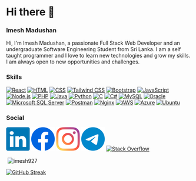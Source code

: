 # Hi there 👋

### Imesh Madushan

Hi, I'm Imesh Madushan, a passionate Full Stack Web Developer and an undergraduate Software Engineering Student from Sri Lanka. I am a self taught programmer and I love to learn new technologies and grow my skills. I am always open to new opportunities and challenges.

### Skills

[![React](https://skillicons.dev/icons?i=react&theme=light)](https://reactjs.org/)
[![HTML](https://skillicons.dev/icons?i=html&theme=light)](https://developer.mozilla.org/en-US/docs/Web/HTML)
[![CSS](https://skillicons.dev/icons?i=css&theme=light)](https://developer.mozilla.org/en-US/docs/Web/CSS)
[![Tailwind CSS](https://skillicons.dev/icons?i=tailwind&theme=light)](https://tailwindcss.com/)
[![Bootstrap](https://skillicons.dev/icons?i=bootstrap&theme=light)](https://getbootstrap.com/)
[![JavaScript](https://skillicons.dev/icons?i=javascript&theme=light)](https://developer.mozilla.org/en-US/docs/Web/JavaScript)
[![Node.js](https://skillicons.dev/icons?i=nodejs&theme=light)](https://nodejs.org/)
[![PHP](https://skillicons.dev/icons?i=php&theme=light)](https://www.php.net/)
[![Java](https://skillicons.dev/icons?i=java&theme=light)](https://www.java.com/)
[![Python](https://skillicons.dev/icons?i=py&theme=light)](https://www.python.org/)
[![C](https://skillicons.dev/icons?i=c&theme=light)](https://en.cppreference.com/w/)
[![C#](https://skillicons.dev/icons?i=cs&theme=light)](https://learn.microsoft.com/en-us/dotnet/csharp/)
[![MySQL](https://skillicons.dev/icons?i=mysql&theme=light)](https://www.mysql.com/)
[![Oracle](https://img.icons8.com/?size=100&id=39913&format=png)](https://www.oracle.com/)
[![Microsoft SQL Server](https://github.com/marwin1991/profile-technology-icons/assets/19180175/3b371807-db7c-45b4-8720-c0cfc901680a)](https://www.microsoft.com/en-us/sql-server)
[![Postman](https://skillicons.dev/icons?i=postman&theme=light)](https://www.postman.com/)
[![Nginx](https://skillicons.dev/icons?i=nginx&theme=light)](https://www.nginx.com/)
[![AWS](https://skillicons.dev/icons?i=aws&theme=light)](https://aws.amazon.com/)
[![Azure](https://skillicons.dev/icons?i=azure&theme=light)](https://azure.microsoft.com/)
[![Ubuntu](https://skillicons.dev/icons?i=ubuntu&theme=light)](https://ubuntu.com/)

### Social

[![LinkedIn](https://raw.githubusercontent.com/CLorant/readme-social-icons/master/large/colored/linkedin.svg)](https://linkedin.com/in/imesh-madushan)
[![Facebook](https://raw.githubusercontent.com/CLorant/readme-social-icons/master/large/colored/facebook.svg)](https://www.facebook.com/imesh927)
[![Instagram](https://raw.githubusercontent.com/CLorant/readme-social-icons/master/large/colored/instagram.svg)](https://www.instagram.com/imesh927)
[![Telegram](https://raw.githubusercontent.com/CLorant/readme-social-icons/master/large/colored/telegram.svg)](https://t.me/Imeshmadushan)
[![Stack Overflow](https://raw.githubusercontent.com/rahuldkjain/github-profile-readme-generator/master/src/images/icons/Social/stack-overflow.svg)](https://stackoverflow.com/users/25277934/imesh-madushan)

<p>&nbsp;<img align="center" src="https://github-readme-stats.vercel.app/api?username=imesh927&show_icons=true&theme=tokyonight&bg_color=45,01004E,3C0E5D&text_color=FFFFFF&hide_border=True&border_radius=14&locale=en" alt="imesh927" /></p>

[![GitHub Streak](https://github-readme-streak-stats.herokuapp.com?user=imesh927&theme=ads-juicy-fresh&border_radius=14&mode=weekly&border=000000&stroke=FFFFFF&ring=FFFFFF&fire=EB5A2D&currStreakNum=EB5A2D&sideNums=FFFFFF&currStreakLabel=EB5A2D&sideLabels=FFFFFFDA&dates=BF91F3E8&background=45%2C01004E%2C3C0E5D)](https://git.io/streak-stats)
